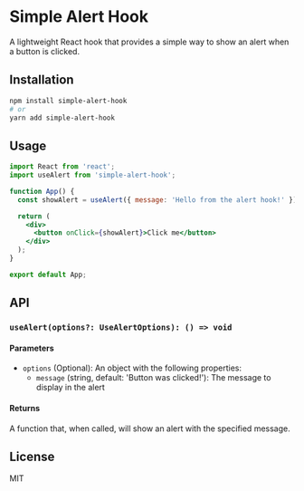 # Simple Alert Hook

A lightweight React hook that provides a simple way to show an alert when a button is clicked.

## Installation

```bash
npm install simple-alert-hook
# or
yarn add simple-alert-hook
```

## Usage

```jsx
import React from 'react';
import useAlert from 'simple-alert-hook';

function App() {
  const showAlert = useAlert({ message: 'Hello from the alert hook!' });

  return (
    <div>
      <button onClick={showAlert}>Click me</button>
    </div>
  );
}

export default App;
```

## API

### `useAlert(options?: UseAlertOptions): () => void`

#### Parameters

- `options` (Optional): An object with the following properties:
  - `message` (string, default: 'Button was clicked!'): The message to display in the alert

#### Returns

A function that, when called, will show an alert with the specified message.

## License

MIT
